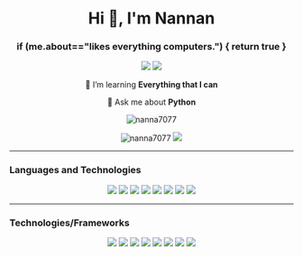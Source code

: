 <h1 align="center">Hi 👋, I'm Nannan</h1>
<h3 align="center">if (me.about=="likes everything computers.") { return true }</h3>

<p align="center">
  <a href="mailto:nanna7077@gmail.com" target="_blank"><img src="https://img.shields.io/badge/email-nanna7077%40gmail.com-red?style=flat-square&logo=gmail"></a>
  <a href="https://nanna7077.github.io" target="_blank"><img src="https://img.shields.io/badge/website-nanna7077.github.io-blue?style=flat-square&logo=github"></a>
</p>

<p align="center">🌱 I’m learning <strong>Everything that I can</strong></p>

<p align="center">💬 Ask me about <strong>Python</strong></p>

<p align="center"><img src="https://komarev.com/ghpvc/?username=nanna7077&label=Profile%20views&color=0e75b6&style=flat-square" alt="nanna7077"></p>

<p align="center">
<img src="https://github-profile-summary-cards.vercel.app/api/cards/profile-details?username=nanna7077&theme=2077" alt="nanna7077">
<img src="https://github-profile-summary-cards.vercel.app/api/cards/productive-time?username=nanna7077&theme=2077&utcOffset=8">
</p>

---

### Languages and Technologies

<p align="center">
  <img src="https://img.shields.io/badge/python-%233776AB.svg?style=flat-square&logo=python&logoColor=white">
  <img src="https://img.shields.io/badge/javascript-%23F7DF1E.svg?style=flat-square&logo=javascript&logoColor=white">
  <img src="https://img.shields.io/badge/java-%23007396.svg?style=flat-square&logo=java&logoColor=white">
  <img src="https://img.shields.io/badge/c-%2300599C.svg?style=flat-square&logo=c&logoColor=white">
  <img src="https://img.shields.io/badge/html-%23E34F26.svg?style=flat-square&logo=html5&logoColor=white">
  <img src="https://img.shields.io/badge/css-%231572B6.svg?style=flat-square&logo=css3&logoColor=white">
  <img src="https://img.shields.io/badge/sql-%2300f.svg?style=flat-square&logo=mysql&logoColor=white">
  <img src="https://img.shields.io/badge/nosql-%234ea94b.svg?style=flat-square&logo=mongodb&logoColor=white">

</p>

---

### Technologies/Frameworks

<p align="center">
  <img src="https://img.shields.io/badge/linux-%23FCC624.svg?style=flat-square&logo=linux&logoColor=white">
  <img src="https://img.shields.io/badge/git-%23F05032.svg?style=flat-square&logo=git&logoColor=white">
  <img src="https://img.shields.io/badge/flask-%23000.svg?style=flat-square&logo=flask&logoColor=white">
  <img src="https://img.shields.io/badge/django-%23092E20.svg?style=flat-square&logo=django&logoColor=white">
  <img src="https://img.shields.io/badge/aiohttp-%2343A047.svg?style=flat-square&logo=aiohttp&logoColor=white">
  <img src="https://img.shields.io/badge/selenium-%234B8BBE.svg?style=flat-square&logo=selenium&logoColor=white">
  <img src="https://img.shields.io/badge/disnake-%237289DA.svg?style=flat-square&logo=discord&logoColor=white">
  <img src="https://img.shields.io/badge/matplotlib-%23FF7043.svg?style=flat-square&logo=matplotlib&logoColor=white">
</p>
